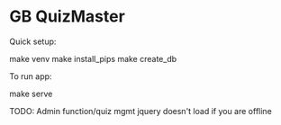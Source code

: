 # GB QuizMaster

Quick setup:

make venv
make install_pips
make create_db

To run app:

make serve


TODO:
Admin function/quiz mgmt
jquery doesn't load if you are offline